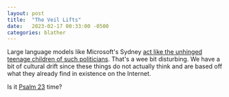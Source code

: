 ```yaml
---
layout: post
title:  "The Veil Lifts"
date:   2023-02-17 00:33:00 -0500
categories: blather
---
```

Large language models like Microsoft's Sydney [act like the unhinged teenage children of such politicians](https://web.archive.org/web/20230217054245/https://theconversation.com/gaslighting-love-bombing-and-narcissism-why-is-microsofts-bing-ai-so-unhinged-200164).  That's a wee bit disturbing.  We have a bit of cultural drift since these things do not actually think and are based off what they already find in existence on the Internet.

Is it [Psalm 23](https://www.biblegateway.com/passage/?search=Psalm+23%3A4&version=CEB,GNT,NRSVACE) time?  

